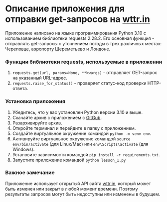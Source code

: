 # Описание приложения для отправки get-запросов на [wttr.in](https://wttr.in/)

Приложение написано на языке программирования Python 3.10 с использованием библиотеки requests 2.28.2. 
Его основная функция - отправлять get-запросы с уточнением погоды в трех различных местах: Череповце, аэропорту Шереметьево и Лондоне.

### Функции библиотеки requests, используемые в приложении
1. `requests.get(url, params=None, **kwargs)` - отправляет GET-запрос на указанный URL-адрес.
2. `requests.raise_for_status()` - проверяет статус-код проверки HTTP-ответа.

### Установка приложения

1. Убедитесь, что у вас установлен Python версии 3.10 и выше.
2. Скачайте архив с приложением с [GitGub](https://github.com/PythonTrainer/3rd_place/tree/master/module_2_api).
3. Разархивируйте архив.
4. Откройте терминал и перейдите в папку с приложением.
5. Создайте виртуальное окружение командой ```python -m venv env```.
6. Активируйте виртуальное окружение командой ```source env/bin/activate``` (для Linux/Mac) или ```env\Scripts\activate``` (для Windows).
7. Установите зависимости командой ```pip install -r requirements.txt```.
8. Запустите приложение командой ```python lesson_1.py```


### Важное замечание
Приложение использует открытый API сайта [wttr.in](https://wttr.in/), который может быть изменен или закрыт в любой момент времени. 
Поэтому результаты запросов могут быть недоступны или изменены в будущем.
